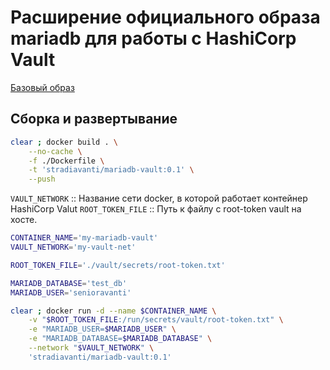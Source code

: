# Расширение официального образа mariadb для работы с HashiCorp Vault

[Базовый образ](https://hub.docker.com/_/mariadb)

## Сборка и развертывание

```sh
clear ; docker build . \
    --no-cache \
    -f ./Dockerfile \
    -t 'stradiavanti/mariadb-vault:0.1' \
    --push
```

`VAULT_NETWORK` :: Название сети docker, в которой работает контейнер HashiCorp Valut
`ROOT_TOKEN_FILE` :: Путь к файлу с root-token vault на хосте. 

```sh
CONTAINER_NAME='my-mariadb-vault'
VAULT_NETWORK='my-vault-net'

ROOT_TOKEN_FILE='./vault/secrets/root-token.txt'

MARIADB_DATABASE='test_db'
MARIADB_USER='senioravanti'

clear ; docker run -d --name $CONTAINER_NAME \
    -v "$ROOT_TOKEN_FILE:/run/secrets/vault/root-token.txt" \
    -e "MARIADB_USER=$MARIADB_USER" \
    -e "MARIADB_DATABASE=$MARIADB_DATABASE" \
    --network "$VAULT_NETWORK" \
    'stradiavanti/mariadb-vault:0.1'
```